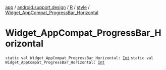 [app](../../../index.md) / [android.support.design](../../index.md) / [R](../index.md) / [style](index.md) / [Widget_AppCompat_ProgressBar_Horizontal](./-widget_-app-compat_-progress-bar_-horizontal.md)

# Widget_AppCompat_ProgressBar_Horizontal

`static val Widget_AppCompat_ProgressBar_Horizontal: `[`Int`](https://kotlinlang.org/api/latest/jvm/stdlib/kotlin/-int/index.html)
`static val Widget_AppCompat_ProgressBar_Horizontal: `[`Int`](https://kotlinlang.org/api/latest/jvm/stdlib/kotlin/-int/index.html)